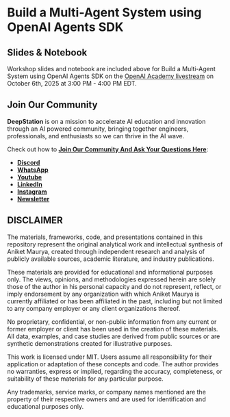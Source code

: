 # Build a Multi-Agent System using OpenAI Agents SDK

## Slides & Notebook
Workshop slides and notebook are included above for Build a Multi-Agent System using OpenAI Agents SDK on the [OpenAI Academy livestream](https://academy.openai.com/public/events/build-a-multi-agent-system-using-openai-agents-sdk-9z0epx04nm) on October 6th, 2025 at 3:00 PM - 4:00 PM EDT.

## Join Our Community

**DeepStation** is on a mission to accelerate AI education and innovation through an AI powered community, bringing together engineers, professionals, and enthusiasts so we can thrive in the AI wave.

Check out how to **[Join Our Community And Ask Your Questions Here](https://deepstation.ai/connect)**:
- **[Discord](https://discord.com/invite/5nHvNaaByY)**
- **[WhatsApp](https://chat.whatsapp.com/KLSBrpk0izVIKxXg09GLCa)**
- **[Youtube](https://www.youtube.com/@DeepStationAI)**
- **[LinkedIn](https://www.linkedin.com/company/deepstationai)**
- **[Instagram](https://www.instagram.com/deepstationai)**
- **[Newsletter](https://deepstation.beehiiv.com/subscribe)**

## DISCLAIMER

The materials, frameworks, code, and presentations contained in this repository represent the original analytical work and intellectual synthesis of Aniket Maurya, created through independent research and analysis of publicly available sources, academic literature, and industry publications. 

These materials are provided for educational and informational purposes only. The views, opinions, and methodologies expressed herein are solely those of the author in his personal capacity and do not represent, reflect, or imply endorsement by any organization with which Aniket Maurya is currently affiliated or has been affiliated in the past, including but not limited to any company employer or any client organizations thereof.

No proprietary, confidential, or non-public information from any current or former employer or client has been used in the creation of these materials. All data, examples, and case studies are derived from public sources or are synthetic demonstrations created for illustrative purposes.

This work is licensed under MIT. Users assume all responsibility for their application or adaptation of these concepts and code. The author provides no warranties, express or implied, regarding the accuracy, completeness, or suitability of these materials for any particular purpose.

Any trademarks, service marks, or company names mentioned are the property of their respective owners and are used for identification and educational purposes only.

